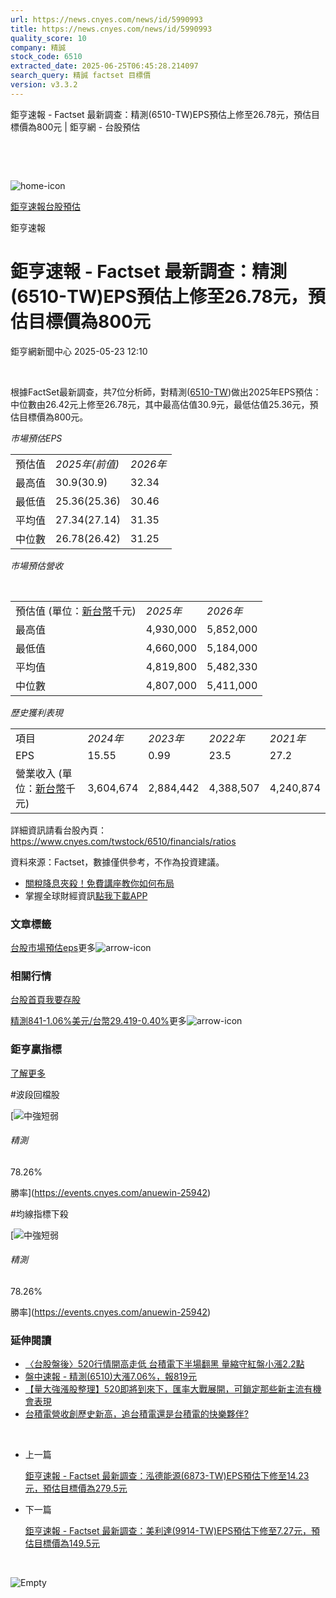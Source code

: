 ```yaml
---
url: https://news.cnyes.com/news/id/5990993
title: https://news.cnyes.com/news/id/5990993
quality_score: 10
company: 精誠
stock_code: 6510
extracted_date: 2025-06-25T06:45:28.214097
search_query: 精誠 factset 目標價
version: v3.3.2
---
```


鉅亨速報 - Factset 最新調查：精測(6510-TW)EPS預估上修至26.78元，預估目標價為800元 | 鉅亨網 - 台股預估

‌

‌

![home-icon](/assets/icons/breadCrumb/symbol-icon-home.svg)

[鉅亨速報](/news/cat/anue_live)[台股預估](/news/cat/tw_forecast)

鉅亨速報

# 鉅亨速報 - Factset 最新調查：精測(6510-TW)EPS預估上修至26.78元，預估目標價為800元

鉅亨網新聞中心 2025-05-23 12:10

‌

根據FactSet最新調查，共7位分析師，對精測([6510-TW](https://www.cnyes.com/twstock/6510))做出2025年EPS預估：中位數由26.42元上修至26.78元，其中最高估值30.9元，最低估值25.36元，預估目標價為800元。

*市場預估EPS*

|  |  |  |
| --- | --- | --- |
| 預估值 | *2025年(前值)* | *2026年* |
| 最高值 | 30.9(30.9) | 32.34 |
| 最低值 | 25.36(25.36) | 30.46 |
| 平均值 | 27.34(27.14) | 31.35 |
| 中位數 | 26.78(26.42) | 31.25 |

*市場預估營收*

‌

|  |  |  |
| --- | --- | --- |
| 預估值 (單位：[新台幣](https://invest.cnyes.com/forex/detail/usdtwd)千元) | *2025年* | *2026年* |
| 最高值 | 4,930,000 | 5,852,000 |
| 最低值 | 4,660,000 | 5,184,000 |
| 平均值 | 4,819,800 | 5,482,330 |
| 中位數 | 4,807,000 | 5,411,000 |

*歷史獲利表現*

|  |  |  |  |  |
| --- | --- | --- | --- | --- |
| 項目 | *2024年* | *2023年* | *2022年* | *2021年* |
| EPS | 15.55 | 0.99 | 23.5 | 27.2 |
| 營業收入 (單位：[新台幣](https://invest.cnyes.com/forex/detail/usdtwd)千元) | 3,604,674 | 2,884,442 | 4,388,507 | 4,240,874 |

詳細資訊請看台股內頁：  
<https://www.cnyes.com/twstock/6510/financials/ratios>

資料來源：Factset，數據僅供參考，不作為投資建議。

* [關稅降息夾殺！免費講座教你如何布局](https://www.rsc.com.tw/Cnyes_RSC/SeminarBooking2025InvestmentOutlook.aspx?utm_source=anue&utm_medium=usstocks_end)
* 掌握全球財經資訊[點我下載APP](http://www.cnyes.com/app/?utm_source=mweb&utm_medium=HamMenuBanner&utm_campaign=fixed&utm_content=entr)

### 文章標籤

[台股](https://news.cnyes.com/tag/台股 "台股")[市場預估](https://news.cnyes.com/tag/市場預估 "市場預估")[eps](https://news.cnyes.com/tag/eps "eps")更多![arrow-icon](/assets/icons/arrows/arrow-down.svg)

### 相關行情

[台股首頁](https://www.cnyes.com/twstock)[我要存股](https://supr.link/8OHaU)

[精測841-1.06%](https://www.cnyes.com/twstock/6510)[美元/台幣29.419-0.40%](https://invest.cnyes.com/forex/detail/USDTWD)更多![arrow-icon](/assets/icons/arrows/arrow-down.svg)

### 鉅亨贏指標

[了解更多](https://events.cnyes.com/anuewin-25942)

#波段回檔股

[![中強短弱](/assets/icons/win-indicator/long-to-short.svg)

###### 精測

78.26%

勝率](https://events.cnyes.com/anuewin-25942)

#均線指標下殺

[![中強短弱](/assets/icons/win-indicator/long-to-short.svg)

###### 精測

78.26%

勝率](https://events.cnyes.com/anuewin-25942)

### 延伸閱讀

* [〈台股盤後〉520行情開高走低 台積電下半場翻黑 量縮守紅盤小漲2.2點](/news/id/5986255)
* [盤中速報 - 精測(6510)大漲7.06%，報819元](/news/id/5985853)
* [【量大強漲股整理】520即將到來下，匯率大戰展開，可鎖定那些新主流有機會表現](/news/id/5971363)
* [台積電營收創歷史新高，追台積電還是台積電的快樂夥伴?](/news/id/5971133)

‌

* 上一篇

  [鉅亨速報 - Factset 最新調查：泓德能源(6873-TW)EPS預估下修至14.23元，預估目標價為279.5元](/news/id/5991128)
* 下一篇

  [鉅亨速報 - Factset 最新調查：美利達(9914-TW)EPS預估下修至7.27元，預估目標價為149.5元](/news/id/5990456)

‌

![Empty](/assets/icons/skeleton/empty-image.svg)

‌
